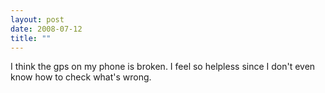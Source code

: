 ```yaml
---
layout: post
date: 2008-07-12
title: ""
---
```

I think the gps on my phone is broken. I feel so helpless since I don't even know how to check what's wrong.